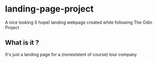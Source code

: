 # landing-page-project
A nice looking (I hope) landing webpage created while following The Odin Project

## What is it ?
It's just a landing page for a (nonexistent of course) tour company
